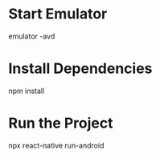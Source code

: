 # Start Emulator

emulator -avd <AVD Name>

# Install Dependencies

npm install

# Run the Project

npx react-native run-android
